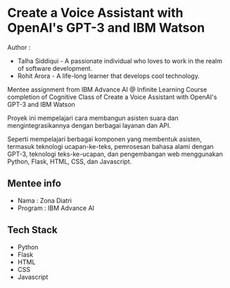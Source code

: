 
# Create a Voice Assistant with OpenAI's GPT-3 and IBM Watson

Author :  
- Talha Siddiqui  - A passionate individual who loves to work in the realm of software development.
- Rohit Arora - A life-long learner that develops cool technology.


Mentee assignment from IBM Advance AI @ Infinite Learning Course completion of Cognitive Class of Create a Voice Assistant with OpenAI's GPT-3 and IBM Watson

Proyek ini mempelajari cara membangun asisten suara dan mengintegrasikannya dengan berbagai layanan dan API. 

Seperti mempelajari berbagai komponen yang membentuk asisten, termasuk teknologi ucapan-ke-teks, pemrosesan bahasa alami dengan GPT-3, teknologi teks-ke-ucapan, dan pengembangan web menggunakan Python, Flask, HTML, CSS, dan Javascript.











## Mentee info
- Nama : Zona Diatri
- Program : IBM Advance AI

## Tech Stack
- Python
- Flask  
- HTML
- CSS
- Javascript
